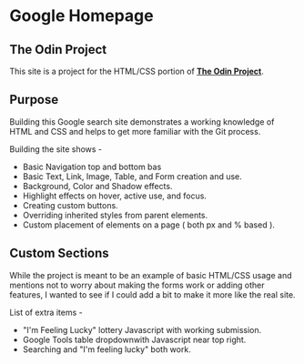 # Google Homepage
## The Odin Project

This site is a project for the HTML/CSS portion of **[The Odin Project](https://www.theodinproject.com "The Odin Project")**.

## Purpose
Building this Google search site demonstrates a working knowledge of HTML and CSS and helps to get more familiar with the Git process. 

Building the site shows -
  * Basic Navigation top and bottom bas
  * Basic Text, Link, Image, Table, and Form creation and use.
  * Background, Color and Shadow effects.
  * Highlight effects on hover, active use, and focus.
  * Creating custom buttons.
  * Overriding inherited styles from parent elements.
  * Custom placement of elements on a page ( both px and % based ).  

## Custom Sections
While the project is meant to be an example of basic HTML/CSS usage and mentions not to worry about making the forms work or adding other features, I wanted to see if I could add a bit to make it more like the real site.

List of extra items -
  * "I'm Feeling Lucky" lottery Javascript with working submission.
  * Google Tools table dropdownwith Javascript  near top right.
  * Searching and "I'm feeling lucky" both work.